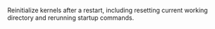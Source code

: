 Reinitialize kernels after a restart, including resetting current working directory and rerunning startup commands.